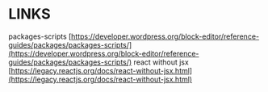 # LINKS
packages-scripts [https://developer.wordpress.org/block-editor/reference-guides/packages/packages-scripts/](https://developer.wordpress.org/block-editor/reference-guides/packages/packages-scripts/)
react without jsx [https://legacy.reactjs.org/docs/react-without-jsx.html](https://legacy.reactjs.org/docs/react-without-jsx.html)
